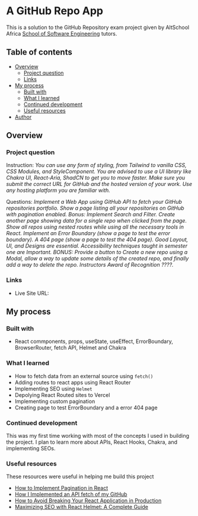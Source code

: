 # A GitHub Repo App

This is a solution to the GitHub Repository exam project given by AltSchool Africa [School of Software Engineering](https://altschoolafrica.com/schools/engineering) tutors.

## Table of contents

-   [Overview](#overview)
    -   [Project question](#project-question)
    -   [Links](#links)
-   [My process](#my-process)
    -   [Built with](#built-with)
    -   [What I learned](#what-i-learned)
    -   [Continued development](#continued-development)
    -   [Useful resources](#useful-resources)
-   [Author](#author)

## Overview

### Project question

Instruction:
_You can use any form of styling, from Tailwind to vanilla CSS, CSS Modules, and StyleComponent. You are advised to use a UI library like Chakra UI, React-Aria, ShadCN to get you to move faster. Make sure you submit the correct URL for GitHub and the hosted version of your work. Use any hosting platform you are familiar with._

Questions:
_Implement a Web App using GitHub API to fetch your GitHub repositories portfolio. Show a page listing all your repositories on GitHub with pagination enabled. Bonus: Implement Search and Filter. Create another page showing data for a single repo when clicked from the page. Show all repos using nested routes while using all the necessary tools in React. Implement an Error Boundary (show a page to test the error boundary). A 404 page (show a page to test the 404 page). Good Layout, UI, and Designs are essential. Accessibility techniques taught in semester one are Important. BONUS: Provide a button to Create a new repo using a Modal, allow a way to update some details of the created repo, and finally add a way to delete the repo. Instructors Award of Recognition ????._

### Links

-   Live Site URL:

## My process

### Built with

-   React commponents, props, useState, useEffect, ErrorBoundary, BrowserRouter, fetch API, Helmet and Chakra

### What I learned

-   How to fetch data from an external source using `fetch()`
-   Adding routes to react apps using React Router
-   Implementing SEO using `Helmet`
-   Depolying React Routed sites to Vercel
-   Implementing custom pagination
-   Creating page to test ErrorBoundary and a error 404 page

### Continued development

This was my first time working with most of the concepts I used in building the project. I plan to learn more about APIs, React Hooks, Chakra, and implementing SEOs.

### Useful resources

These resources were useful in helping me build this project

-   [How to Implement Pagination in React](https://hygraph.com/blog/react-pagination)
-   [How I Implemented an API fetch of my GitHub](https://blog.devgenius.io/how-i-implemented-an-api-fetch-of-my-github-53b2234dfc51)
-   [How to Avoid Breaking Your React Application in Production](https://www.freecodecamp.org/news/how-to-avoid-breaking-your-react-app-in-production/)
-   [Maximizing SEO with React Helmet: A Complete Guide](https://www.dhiwise.com/post/maximizing-seo-impact-with-react-helmet-a-complete-guid)